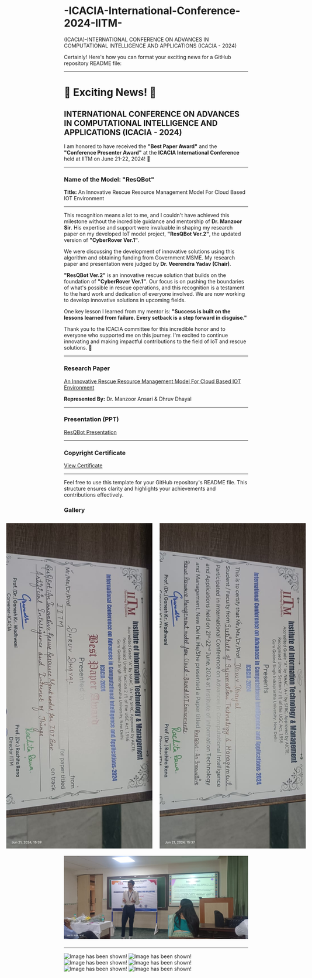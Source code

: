 # -ICACIA-International-Conference-2024-IITM-
(ICACIA)-INTERNATIONAL CONFERENCE ON ADVANCES IN COMPUTATIONAL INTELLIGENCE AND APPLICATIONS (ICACIA - 2024)


Certainly! Here's how you can format your exciting news for a GitHub repository README file:

---

# 🌟 Exciting News! 🌟

## INTERNATIONAL CONFERENCE ON ADVANCES IN COMPUTATIONAL INTELLIGENCE AND APPLICATIONS (ICACIA - 2024)

I am honored to have received the **"Best Paper Award"** and the **"Conference Presenter Award"** at the **ICACIA International Conference** held at IITM on June 21-22, 2024! 🎉

---

### Name of the Model: "ResQBot"

**Title:** An Innovative Rescue Resource Management Model For Cloud Based IOT Environment

---

This recognition means a lot to me, and I couldn't have achieved this milestone without the incredible guidance and mentorship of **Dr. Manzoor Sir**. His expertise and support were invaluable in shaping my research paper on my developed IoT model project, **"ResQBot Ver.2"**, the updated version of **"CyberRover Ver.1"**.

We were discussing the development of innovative solutions using this algorithm and obtaining funding from Government MSME. My research paper and presentation were judged by **Dr. Veerendra Yadav (Chair)**.

**"ResQBot Ver.2"** is an innovative rescue solution that builds on the foundation of **"CyberRover Ver.1"**. Our focus is on pushing the boundaries of what's possible in rescue operations, and this recognition is a testament to the hard work and dedication of everyone involved. We are now working to develop innovative solutions in upcoming fields.

One key lesson I learned from my mentor is: **"Success is built on the lessons learned from failure. Every setback is a step forward in disguise."**

Thank you to the ICACIA committee for this incredible honor and to everyone who supported me on this journey. I'm excited to continue innovating and making impactful contributions to the field of IoT and rescue solutions. 🚀

---

### Research Paper

[An Innovative Rescue Resource Management Model For Cloud Based IOT Environment](https://lnkd.in/gDddWv8k)

**Represented By:** Dr. Manzoor Ansari & Dhruv Dhayal

---

### Presentation (PPT)

[ResQBot Presentation](https://lnkd.in/gTjkBFaQ)

---

### Copyright Certificate

[View Certificate](https://lnkd.in/gJgsEeHq)

---

Feel free to use this template for your GitHub repository's README file. This structure ensures clarity and highlights your achievements and contributions effectively.

### Gallery
<div style="display: flex; justify-content: center;">
    <img src="ResQBot Images/Best Paper Award.jpg" alt="Image 1" style="margin: 10px;" width="400">
    <img src="ResQBot Images/Confrence Certificate.jpg" alt="Image 2" style="margin: 10px;" width="400">
</div>
<div style="display: flex; justify-content: center;">
    <img src="ResQBot Images/Confrence Best Paper Award.jpg" alt="Image 3" style="margin: 10px;" width="900">
</div>
<hr>
<img src="https://github.com/BlockNotes-4515/-ICACIA-International-Conference-2024-IITM-/assets/137479629/16ebdada-f87f-449f-bee1-52c516493dc5" alt="Image has been shown!">
<img src="https://github.com/BlockNotes-4515/-ICACIA-International-Conference-2024-IITM-/assets/137479629/16ebdada-f87f-449f-bee1-52c516493dc5" alt="Image has been shown!">
<img src="https://github.com/BlockNotes-4515/-ICACIA-International-Conference-2024-IITM-/assets/137479629/16ebdada-f87f-449f-bee1-52c516493dc5" alt="Image has been shown!">
<img src="https://github.com/BlockNotes-4515/-ICACIA-International-Conference-2024-IITM-/assets/137479629/16ebdada-f87f-449f-bee1-52c516493dc5" alt="Image has been shown!">
<img src="https://github.com/BlockNotes-4515/-ICACIA-International-Conference-2024-IITM-/assets/137479629/16ebdada-f87f-449f-bee1-52c516493dc5" alt="Image has been shown!">
<img src="https://github.com/BlockNotes-4515/-ICACIA-International-Conference-2024-IITM-/assets/137479629/16ebdada-f87f-449f-bee1-52c516493dc5" alt="Image has been shown!">
